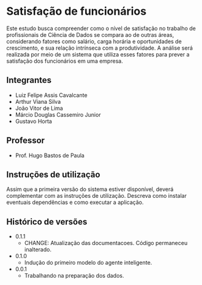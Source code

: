# Satisfação de funcionários

Este estudo busca compreender como o nível de satisfação no trabalho de profissionais de Ciência de Dados se compara ao de outras áreas, considerando fatores como salário, carga horária e oportunidades de crescimento, e sua relação intrínseca com a produtividade. A análise será realizada por meio de um sistema que utiliza esses fatores para prever a satisfação dos funcionários em uma empresa.

## Integrantes

* Luiz Felipe Assis Cavalcante
* Arthur Viana Silva
* João Vitor de Lima
* Márcio Douglas Cassemiro Junior
* Gustavo Horta

## Professor

* Prof. Hugo Bastos de Paula

## Instruções de utilização

Assim que a primeira versão do sistema estiver disponível, deverá complementar com as instruções de utilização. Descreva como instalar eventuais dependências e como executar a aplicação.

## Histórico de versões

* 0.1.1
    * CHANGE: Atualização das documentacoes. Código permaneceu inalterado.
* 0.1.0
    * Indução do primeiro modelo do agente inteligente.
* 0.0.1
    * Trabalhando na preparação dos dados.

